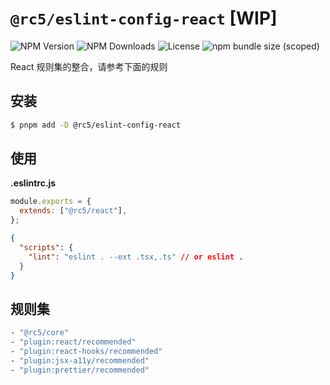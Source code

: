 # `@rc5/eslint-config-react` [WIP]

<p style="display:flex;">
  <img  style="margin-right: 4px;" src="https://img.shields.io/npm/v/@rc5/eslint-config-react" alt="NPM Version" />
  <img  style="margin-right: 4px;" src="https://img.shields.io/npm/dm/@rc5/eslint-config-react.svg" alt="NPM Downloads" />
  <img  style="margin-right: 4px;" src="https://img.shields.io/npm/l/@rc5/eslint-config-react" alt="License">
  <img  style="margin-right: 4px;" src="https://img.shields.io/bundlephobia/minzip/@rc5/eslint-config-react" alt="npm bundle size (scoped)" >
</p>

React 规则集的整合，请参考下面的规则

## 安装

```sh
$ pnpm add -D @rc5/eslint-config-react
```

## 使用

**.eslintrc.js**

```js
module.exports = {
  extends: ["@rc5/react"],
};
```

```json
{
  "scripts": {
    "lint": "eslint . --ext .tsx,.ts" // or eslint .
  }
}
```

## 规则集

```sh
- "@rc5/core"
- "plugin:react/recommended"
- "plugin:react-hooks/recommended"
- "plugin:jsx-a11y/recommended"
- "plugin:prettier/recommended"
```
